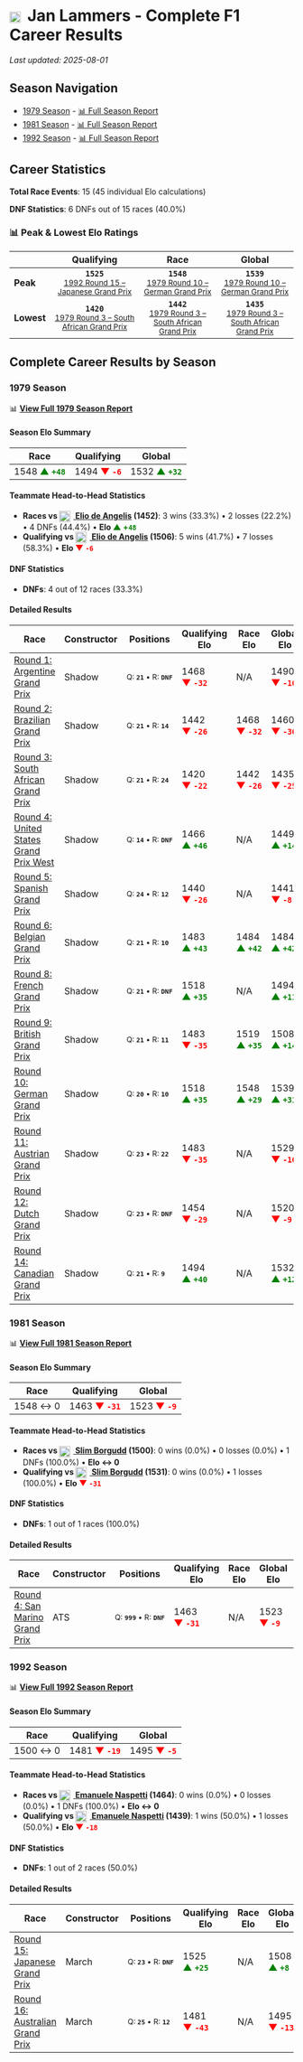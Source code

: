 # <img src="https://upload.wikimedia.org/wikipedia/commons/2/20/Flag_of_the_Netherlands.svg" alt="Netherlands" width="20" height="auto" style="vertical-align: middle; margin-right: 5px;" onerror="this.outerHTML='🇳🇱'; this.style.marginRight='5px';"/> Jan Lammers - Complete F1 Career Results

*Last updated: 2025-08-01*

## Season Navigation

- [1979 Season](#1979-season) - [📊 Full Season Report](../seasons/1979-season-report)
- [1981 Season](#1981-season) - [📊 Full Season Report](../seasons/1981-season-report)
- [1992 Season](#1992-season) - [📊 Full Season Report](../seasons/1992-season-report)

## Career Statistics

**Total Race Events**: 15 (45 individual Elo calculations)

**DNF Statistics**: 6 DNFs out of 15 races (40.0%)

### 📊 Peak & Lowest Elo Ratings

| &nbsp; | Qualifying | Race | Global |
|-------|------------|------|--------|
| **Peak** | <center>**`1525`**<br/><small>[1992 Round 15 – Japanese Grand Prix](../seasons/1992-season-report#round-15-japanese-grand-prix)</small></center> | <center>**`1548`**<br/><small>[1979 Round 10 – German Grand Prix](../seasons/1979-season-report#round-10-german-grand-prix)</small></center> | <center>**`1539`**<br/><small>[1979 Round 10 – German Grand Prix](../seasons/1979-season-report#round-10-german-grand-prix)</small></center> |
| **Lowest** | <center>**`1420`**<br/><small>[1979 Round 3 – South African Grand Prix](../seasons/1979-season-report#round-3-south-african-grand-prix)</small></center> | <center>**`1442`**<br/><small>[1979 Round 3 – South African Grand Prix](../seasons/1979-season-report#round-3-south-african-grand-prix)</small></center> | <center>**`1435`**<br/><small>[1979 Round 3 – South African Grand Prix](../seasons/1979-season-report#round-3-south-african-grand-prix)</small></center> |


## Complete Career Results by Season

### 1979 Season

📊 **[View Full 1979 Season Report](../seasons/1979-season-report)**

#### Season Elo Summary

| Race | Qualifying | Global |
|------|------------|--------|
| 1548 **<span style="color: green;">▲&nbsp;`+48`</span>** | 1494 **<span style="color: red;">▼&nbsp;`-6`</span>** | 1532 **<span style="color: green;">▲&nbsp;`+32`</span>** |

#### Teammate Head-to-Head Statistics

- **Races vs [<img src="https://upload.wikimedia.org/wikipedia/commons/0/03/Flag_of_Italy.svg" alt="Italy" width="20" height="auto" style="vertical-align: middle; margin-right: 5px;" onerror="this.outerHTML='🇮🇹'; this.style.marginRight='5px';"/> Elio de Angelis](elio-de-angelis) (1452)**: 3 wins (33.3%) • 2 losses (22.2%) • 4 DNFs (44.4%) • **Elo <span style="color: green;">▲&nbsp;+`48`</span>**
- **Qualifying vs [<img src="https://upload.wikimedia.org/wikipedia/commons/0/03/Flag_of_Italy.svg" alt="Italy" width="20" height="auto" style="vertical-align: middle; margin-right: 5px;" onerror="this.outerHTML='🇮🇹'; this.style.marginRight='5px';"/> Elio de Angelis](elio-de-angelis) (1506)**: 5 wins (41.7%) • 7 losses (58.3%) • **Elo <span style="color: red;">▼&nbsp;`-6`</span>**

#### DNF Statistics

- **DNFs**: 4 out of 12 races (33.3%)

#### Detailed Results

| Race | Constructor | Positions | Qualifying Elo | Race Elo | Global Elo | Teammate |
|------|-------------|-----------|----------------|----------|------------|----------|
| [Round 1: Argentine Grand Prix](../seasons/1979-season-report#round-1-argentine-grand-prix) | Shadow | <small>Q:&nbsp;**`21`**&nbsp;•&nbsp;R:&nbsp;**`DNF`**</small> | 1468 **<span style="color: red;">▼&nbsp;`-32`</span>** | N/A | 1490 **<span style="color: red;">▼&nbsp;`-10`</span>** | [<img src="https://upload.wikimedia.org/wikipedia/commons/0/03/Flag_of_Italy.svg" alt="Italy" width="20" height="auto" style="vertical-align: middle; margin-right: 5px;" onerror="this.outerHTML='🇮🇹'; this.style.marginRight='5px';"/> Elio de Angelis](elio-de-angelis)<br/><small>Q:&nbsp;**`16`**&nbsp;•&nbsp;R:&nbsp;**`7`**</small> |
| [Round 2: Brazilian Grand Prix](../seasons/1979-season-report#round-2-brazilian-grand-prix) | Shadow | <small>Q:&nbsp;**`21`**&nbsp;•&nbsp;R:&nbsp;**`14`**</small> | 1442 **<span style="color: red;">▼&nbsp;`-26`</span>** | 1468 **<span style="color: red;">▼&nbsp;`-32`</span>** | 1460 **<span style="color: red;">▼&nbsp;`-30`</span>** | [<img src="https://upload.wikimedia.org/wikipedia/commons/0/03/Flag_of_Italy.svg" alt="Italy" width="20" height="auto" style="vertical-align: middle; margin-right: 5px;" onerror="this.outerHTML='🇮🇹'; this.style.marginRight='5px';"/> Elio de Angelis](elio-de-angelis)<br/><small>Q:&nbsp;**`20`**&nbsp;•&nbsp;R:&nbsp;**`12`**</small> |
| [Round 3: South African Grand Prix](../seasons/1979-season-report#round-3-south-african-grand-prix) | Shadow | <small>Q:&nbsp;**`21`**&nbsp;•&nbsp;R:&nbsp;**`24`**</small> | 1420 **<span style="color: red;">▼&nbsp;`-22`</span>** | 1442 **<span style="color: red;">▼&nbsp;`-26`</span>** | 1435 **<span style="color: red;">▼&nbsp;`-25`</span>** | [<img src="https://upload.wikimedia.org/wikipedia/commons/0/03/Flag_of_Italy.svg" alt="Italy" width="20" height="auto" style="vertical-align: middle; margin-right: 5px;" onerror="this.outerHTML='🇮🇹'; this.style.marginRight='5px';"/> Elio de Angelis](elio-de-angelis)<br/><small>Q:&nbsp;**`15`**&nbsp;•&nbsp;R:&nbsp;**`22`**</small> |
| [Round 4: United States Grand Prix West](../seasons/1979-season-report#round-4-united-states-grand-prix-west) | Shadow | <small>Q:&nbsp;**`14`**&nbsp;•&nbsp;R:&nbsp;**`DNF`**</small> | 1466 **<span style="color: green;">▲&nbsp;`+46`</span>** | N/A | 1449 **<span style="color: green;">▲&nbsp;`+14`</span>** | [<img src="https://upload.wikimedia.org/wikipedia/commons/0/03/Flag_of_Italy.svg" alt="Italy" width="20" height="auto" style="vertical-align: middle; margin-right: 5px;" onerror="this.outerHTML='🇮🇹'; this.style.marginRight='5px';"/> Elio de Angelis](elio-de-angelis)<br/><small>Q:&nbsp;**`20`**&nbsp;•&nbsp;R:&nbsp;**`7`**</small> |
| [Round 5: Spanish Grand Prix](../seasons/1979-season-report#round-5-spanish-grand-prix) | Shadow | <small>Q:&nbsp;**`24`**&nbsp;•&nbsp;R:&nbsp;**`12`**</small> | 1440 **<span style="color: red;">▼&nbsp;`-26`</span>** | N/A | 1441 **<span style="color: red;">▼&nbsp;`-8`</span>** | [<img src="https://upload.wikimedia.org/wikipedia/commons/0/03/Flag_of_Italy.svg" alt="Italy" width="20" height="auto" style="vertical-align: middle; margin-right: 5px;" onerror="this.outerHTML='🇮🇹'; this.style.marginRight='5px';"/> Elio de Angelis](elio-de-angelis)<br/><small>Q:&nbsp;**`22`**&nbsp;•&nbsp;R:&nbsp;**`DNF`**</small> |
| [Round 6: Belgian Grand Prix](../seasons/1979-season-report#round-6-belgian-grand-prix) | Shadow | <small>Q:&nbsp;**`21`**&nbsp;•&nbsp;R:&nbsp;**`10`**</small> | 1483 **<span style="color: green;">▲&nbsp;`+43`</span>** | 1484 **<span style="color: green;">▲&nbsp;`+42`</span>** | 1484 **<span style="color: green;">▲&nbsp;`+42`</span>** | [<img src="https://upload.wikimedia.org/wikipedia/commons/0/03/Flag_of_Italy.svg" alt="Italy" width="20" height="auto" style="vertical-align: middle; margin-right: 5px;" onerror="this.outerHTML='🇮🇹'; this.style.marginRight='5px';"/> Elio de Angelis](elio-de-angelis)<br/><small>Q:&nbsp;**`24`**&nbsp;•&nbsp;R:&nbsp;**`20`**</small> |
| [Round 8: French Grand Prix](../seasons/1979-season-report#round-8-french-grand-prix) | Shadow | <small>Q:&nbsp;**`21`**&nbsp;•&nbsp;R:&nbsp;**`DNF`**</small> | 1518 **<span style="color: green;">▲&nbsp;`+35`</span>** | N/A | 1494 **<span style="color: green;">▲&nbsp;`+11`</span>** | [<img src="https://upload.wikimedia.org/wikipedia/commons/0/03/Flag_of_Italy.svg" alt="Italy" width="20" height="auto" style="vertical-align: middle; margin-right: 5px;" onerror="this.outerHTML='🇮🇹'; this.style.marginRight='5px';"/> Elio de Angelis](elio-de-angelis)<br/><small>Q:&nbsp;**`24`**&nbsp;•&nbsp;R:&nbsp;**`16`**</small> |
| [Round 9: British Grand Prix](../seasons/1979-season-report#round-9-british-grand-prix) | Shadow | <small>Q:&nbsp;**`21`**&nbsp;•&nbsp;R:&nbsp;**`11`**</small> | 1483 **<span style="color: red;">▼&nbsp;`-35`</span>** | 1519 **<span style="color: green;">▲&nbsp;`+35`</span>** | 1508 **<span style="color: green;">▲&nbsp;`+14`</span>** | [<img src="https://upload.wikimedia.org/wikipedia/commons/0/03/Flag_of_Italy.svg" alt="Italy" width="20" height="auto" style="vertical-align: middle; margin-right: 5px;" onerror="this.outerHTML='🇮🇹'; this.style.marginRight='5px';"/> Elio de Angelis](elio-de-angelis)<br/><small>Q:&nbsp;**`12`**&nbsp;•&nbsp;R:&nbsp;**`12`**</small> |
| [Round 10: German Grand Prix](../seasons/1979-season-report#round-10-german-grand-prix) | Shadow | <small>Q:&nbsp;**`20`**&nbsp;•&nbsp;R:&nbsp;**`10`**</small> | 1518 **<span style="color: green;">▲&nbsp;`+35`</span>** | 1548 **<span style="color: green;">▲&nbsp;`+29`</span>** | 1539 **<span style="color: green;">▲&nbsp;`+31`</span>** | [<img src="https://upload.wikimedia.org/wikipedia/commons/0/03/Flag_of_Italy.svg" alt="Italy" width="20" height="auto" style="vertical-align: middle; margin-right: 5px;" onerror="this.outerHTML='🇮🇹'; this.style.marginRight='5px';"/> Elio de Angelis](elio-de-angelis)<br/><small>Q:&nbsp;**`21`**&nbsp;•&nbsp;R:&nbsp;**`11`**</small> |
| [Round 11: Austrian Grand Prix](../seasons/1979-season-report#round-11-austrian-grand-prix) | Shadow | <small>Q:&nbsp;**`23`**&nbsp;•&nbsp;R:&nbsp;**`22`**</small> | 1483 **<span style="color: red;">▼&nbsp;`-35`</span>** | N/A | 1529 **<span style="color: red;">▼&nbsp;`-10`</span>** | [<img src="https://upload.wikimedia.org/wikipedia/commons/0/03/Flag_of_Italy.svg" alt="Italy" width="20" height="auto" style="vertical-align: middle; margin-right: 5px;" onerror="this.outerHTML='🇮🇹'; this.style.marginRight='5px';"/> Elio de Angelis](elio-de-angelis)<br/><small>Q:&nbsp;**`22`**&nbsp;•&nbsp;R:&nbsp;**`DNF`**</small> |
| [Round 12: Dutch Grand Prix](../seasons/1979-season-report#round-12-dutch-grand-prix) | Shadow | <small>Q:&nbsp;**`23`**&nbsp;•&nbsp;R:&nbsp;**`DNF`**</small> | 1454 **<span style="color: red;">▼&nbsp;`-29`</span>** | N/A | 1520 **<span style="color: red;">▼&nbsp;`-9`</span>** | [<img src="https://upload.wikimedia.org/wikipedia/commons/0/03/Flag_of_Italy.svg" alt="Italy" width="20" height="auto" style="vertical-align: middle; margin-right: 5px;" onerror="this.outerHTML='🇮🇹'; this.style.marginRight='5px';"/> Elio de Angelis](elio-de-angelis)<br/><small>Q:&nbsp;**`22`**&nbsp;•&nbsp;R:&nbsp;**`DNF`**</small> |
| [Round 14: Canadian Grand Prix](../seasons/1979-season-report#round-14-canadian-grand-prix) | Shadow | <small>Q:&nbsp;**`21`**&nbsp;•&nbsp;R:&nbsp;**`9`**</small> | 1494 **<span style="color: green;">▲&nbsp;`+40`</span>** | N/A | 1532 **<span style="color: green;">▲&nbsp;`+12`</span>** | [<img src="https://upload.wikimedia.org/wikipedia/commons/0/03/Flag_of_Italy.svg" alt="Italy" width="20" height="auto" style="vertical-align: middle; margin-right: 5px;" onerror="this.outerHTML='🇮🇹'; this.style.marginRight='5px';"/> Elio de Angelis](elio-de-angelis)<br/><small>Q:&nbsp;**`23`**&nbsp;•&nbsp;R:&nbsp;**`DNF`**</small> |

### 1981 Season

📊 **[View Full 1981 Season Report](../seasons/1981-season-report)**

#### Season Elo Summary

| Race | Qualifying | Global |
|------|------------|--------|
| 1548 ↔ 0 | 1463 **<span style="color: red;">▼&nbsp;`-31`</span>** | 1523 **<span style="color: red;">▼&nbsp;`-9`</span>** |

#### Teammate Head-to-Head Statistics

- **Races vs [<img src="https://upload.wikimedia.org/wikipedia/commons/4/4c/Flag_of_Sweden.svg" alt="Sweden" width="20" height="auto" style="vertical-align: middle; margin-right: 5px;" onerror="this.outerHTML='🇸🇪'; this.style.marginRight='5px';"/> Slim Borgudd](slim-borgudd) (1500)**: 0 wins (0.0%) • 0 losses (0.0%) • 1 DNFs (100.0%) • **Elo ↔ 0**
- **Qualifying vs [<img src="https://upload.wikimedia.org/wikipedia/commons/4/4c/Flag_of_Sweden.svg" alt="Sweden" width="20" height="auto" style="vertical-align: middle; margin-right: 5px;" onerror="this.outerHTML='🇸🇪'; this.style.marginRight='5px';"/> Slim Borgudd](slim-borgudd) (1531)**: 0 wins (0.0%) • 1 losses (100.0%) • **Elo <span style="color: red;">▼&nbsp;`-31`</span>**

#### DNF Statistics

- **DNFs**: 1 out of 1 races (100.0%)

#### Detailed Results

| Race | Constructor | Positions | Qualifying Elo | Race Elo | Global Elo | Teammate |
|------|-------------|-----------|----------------|----------|------------|----------|
| [Round 4: San Marino Grand Prix](../seasons/1981-season-report#round-4-san-marino-grand-prix) | ATS | <small>Q:&nbsp;**`999`**&nbsp;•&nbsp;R:&nbsp;**`DNF`**</small> | 1463 **<span style="color: red;">▼&nbsp;`-31`</span>** | N/A | 1523 **<span style="color: red;">▼&nbsp;`-9`</span>** | [<img src="https://upload.wikimedia.org/wikipedia/commons/4/4c/Flag_of_Sweden.svg" alt="Sweden" width="20" height="auto" style="vertical-align: middle; margin-right: 5px;" onerror="this.outerHTML='🇸🇪'; this.style.marginRight='5px';"/> Slim Borgudd](slim-borgudd)<br/><small>Q:&nbsp;**`24`**&nbsp;•&nbsp;R:&nbsp;**`13`**</small> |

### 1992 Season

📊 **[View Full 1992 Season Report](../seasons/1992-season-report)**

#### Season Elo Summary

| Race | Qualifying | Global |
|------|------------|--------|
| 1500 ↔ 0 | 1481 **<span style="color: red;">▼&nbsp;`-19`</span>** | 1495 **<span style="color: red;">▼&nbsp;`-5`</span>** |

#### Teammate Head-to-Head Statistics

- **Races vs [<img src="https://upload.wikimedia.org/wikipedia/commons/0/03/Flag_of_Italy.svg" alt="Italy" width="20" height="auto" style="vertical-align: middle; margin-right: 5px;" onerror="this.outerHTML='🇮🇹'; this.style.marginRight='5px';"/> Emanuele Naspetti](emanuele-naspetti) (1464)**: 0 wins (0.0%) • 0 losses (0.0%) • 1 DNFs (100.0%) • **Elo ↔ 0**
- **Qualifying vs [<img src="https://upload.wikimedia.org/wikipedia/commons/0/03/Flag_of_Italy.svg" alt="Italy" width="20" height="auto" style="vertical-align: middle; margin-right: 5px;" onerror="this.outerHTML='🇮🇹'; this.style.marginRight='5px';"/> Emanuele Naspetti](emanuele-naspetti) (1439)**: 1 wins (50.0%) • 1 losses (50.0%) • **Elo <span style="color: red;">▼&nbsp;`-18`</span>**

#### DNF Statistics

- **DNFs**: 1 out of 2 races (50.0%)

#### Detailed Results

| Race | Constructor | Positions | Qualifying Elo | Race Elo | Global Elo | Teammate |
|------|-------------|-----------|----------------|----------|------------|----------|
| [Round 15: Japanese Grand Prix](../seasons/1992-season-report#round-15-japanese-grand-prix) | March | <small>Q:&nbsp;**`23`**&nbsp;•&nbsp;R:&nbsp;**`DNF`**</small> | 1525 **<span style="color: green;">▲&nbsp;`+25`</span>** | N/A | 1508 **<span style="color: green;">▲&nbsp;`+8`</span>** | [<img src="https://upload.wikimedia.org/wikipedia/commons/0/03/Flag_of_Italy.svg" alt="Italy" width="20" height="auto" style="vertical-align: middle; margin-right: 5px;" onerror="this.outerHTML='🇮🇹'; this.style.marginRight='5px';"/> Emanuele Naspetti](emanuele-naspetti)<br/><small>Q:&nbsp;**`26`**&nbsp;•&nbsp;R:&nbsp;**`13`**</small> |
| [Round 16: Australian Grand Prix](../seasons/1992-season-report#round-16-australian-grand-prix) | March | <small>Q:&nbsp;**`25`**&nbsp;•&nbsp;R:&nbsp;**`12`**</small> | 1481 **<span style="color: red;">▼&nbsp;`-43`</span>** | N/A | 1495 **<span style="color: red;">▼&nbsp;`-13`</span>** | [<img src="https://upload.wikimedia.org/wikipedia/commons/0/03/Flag_of_Italy.svg" alt="Italy" width="20" height="auto" style="vertical-align: middle; margin-right: 5px;" onerror="this.outerHTML='🇮🇹'; this.style.marginRight='5px';"/> Emanuele Naspetti](emanuele-naspetti)<br/><small>Q:&nbsp;**`23`**&nbsp;•&nbsp;R:&nbsp;**`DNF`**</small> |

